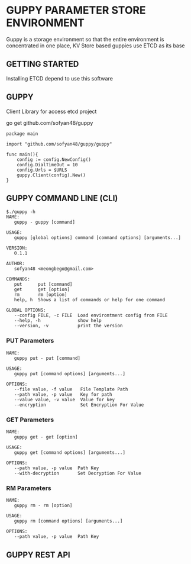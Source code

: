 # GUPPY PARAMETER STORE ENVIRONMENT
Guppy is a storage environment so that the entire environment is concentrated in one place, KV Store based guppies use ETCD as its base

## GETTING STARTED
Installing ETCD depend to use this software

## GUPPY
Client Library for access etcd project

go get github.com/sofyan48/guppy

```golang
package main 

import "github.com/sofyan48/guppy/guppy"

func main(){
    config := config.NewConfig()
    config.DialTimeOut = 10
    config.Urls = $URLS
    guppy.Client(config).New()
}

```
## GUPPY COMMAND LINE (CLI)
```
$./guppy -h                                                                     
NAME:
   guppy - guppy [command]

USAGE:
   guppy [global options] command [command options] [arguments...]

VERSION:
   0.1.1

AUTHOR:
   sofyan48 <meongbego@gmail.com>

COMMANDS:
   put      put [command]
   get      get [option]
   rm       rm [option]
   help, h  Shows a list of commands or help for one command

GLOBAL OPTIONS:
   --config FILE, -c FILE  Load environtment config from FILE
   --help, -h              show help
   --version, -v           print the version
```
### PUT Parameters
```
NAME:
   guppy put - put [command]

USAGE:
   guppy put [command options] [arguments...]

OPTIONS:
   --file value, -f value   File Template Path
   --path value, -p value   Key for path
   --value value, -v value  Value for key
   --encryption             Set Encryption For Value
```
### GET Parameters
```
NAME:
   guppy get - get [option]

USAGE:
   guppy get [command options] [arguments...]

OPTIONS:
   --path value, -p value  Path Key
   --with-decryption       Set Decryption For Value
```
### RM Parameters
```
NAME:
   guppy rm - rm [option]

USAGE:
   guppy rm [command options] [arguments...]

OPTIONS:
   --path value, -p value  Path Key
```
## GUPPY REST API